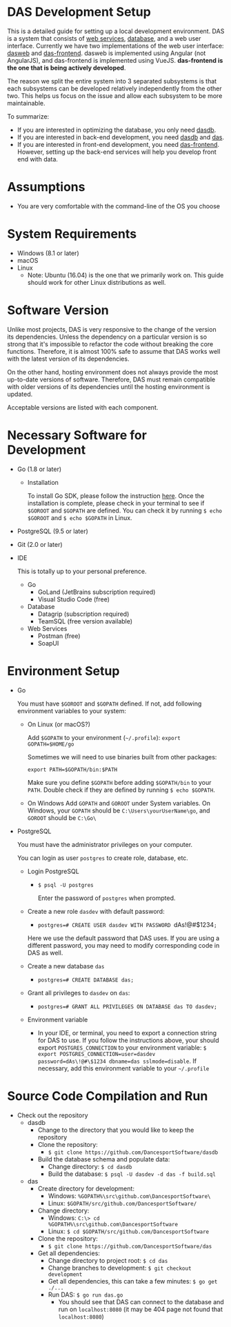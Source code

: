 # DAS Development Setup

This is a detailed guide for setting up a local development environment. DAS is a
system that consists of [web services](https://github.com/DancesportSoftware/das),
[database](https://github.com/DancesportSoftware/dasdb), and a web user interface.
Currently we have two implementations of the web user interface: 
[dasweb](https://github.com/DancesportSoftware/dasweb) and 
[das-frontend](https://github.com/DancesportSoftware/das-frontend). dasweb is 
implemented using Angular (not AngularJS), and das-frontend is implemented using
VueJS. __das-frontend is the one that is being actively developed__.

The reason we split the entire system into 3 separated subsystems is that each
subsystems can be developed relatively independently from the other two. This
helps us focus on the issue and allow each subsystem to be more maintainable.

To summarize:
- If you are interested in optimizing the database, you only need [dasdb](https://github.com/DancesportSoftware/dasdb).
- If you are interested in back-end development, you need [dasdb](https://github.com/DancesportSoftware/dasdb)
and [das](https://github.com/DancesportSoftware/das).
- If you are interested in front-end development, you need [das-frontend](https://github.com/DancesportSoftware/das-frontend).
However, setting up the back-end services will help you develop front end with data.


# Assumptions
* You are very comfortable with the command-line of the OS you choose

# System Requirements
* Windows (8.1 or later)
* macOS
* Linux
  * Note: Ubuntu (16.04) is the one that we primarily work on. This guide should work for other 
  Linux distributions as well.

# Software Version
Unlike most projects, DAS is very responsive to the change of the version its dependencies. Unless the dependency on a particular version is 
so strong that it's impossible to refactor the code without breaking the core functions. Therefore, it is almost 100% safe to assume that DAS works 
well with the latest version of its dependencies. 

On the other hand, hosting environment does not always provide the most up-to-date versions of software. Therefore, DAS must remain compatible with older versions of its dependencies until the hosting environment is updated.

Acceptable versions are listed with each component.

# Necessary Software for Development
* Go (1.8 or later)
  * Installation
      
      To install Go SDK, please follow the instruction [here](https://golang.org/doc/install).
      Once the installation is complete, please check in your terminal to see if `$GOROOT` and `$GOPATH` are defined. 
      You can check it by running `$ echo $GOROOT` and `$ echo $GOPATH` in Linux.
* PostgreSQL (9.5 or later)
* Git (2.0 or later)
* IDE

  This is totally up to your personal preference.
  * Go
    * GoLand (JetBrains subscription required)
    * Visual Studio Code (free)
  * Database
    * Datagrip (subscription required)
    * TeamSQL (free version available)
  * Web Services
    * Postman (free)
    * SoapUI

# Environment Setup
* Go

  You must have `$GOROOT` and `$GOPATH` defined. If not, add following environment variables to your system:
  * On Linux (or macOS?)

    Add `$GOPATH` to your environment (`~/.profile`):  `export GOPATH=$HOME/go`
  
    Sometimes we will need to use binaries built from other packages:
  
    `export PATH=$GOPATH/bin:$PATH`
  
    Make sure you define `$GOPATH` before adding `$GOPATH/bin` to your `PATH`. Double check
  if they are defined by running `$ echo $GOPATH`.

  * On Windows
    Add `GOPATH` and `GOROOT` under System variables. On Windows, your `GOPATH` should be
    `C:\Users\yourUserName\go`, and `GOROOT` should be `C:\Go\`

* PostgreSQL

  You must have the administrator privileges on your computer.

  You can login as user `postgres` to create role, database, etc.

  * Login PostgreSQL
    * `$ psql -U postgres`

      Enter the password of `postgres` when prompted.

  * Create a new role `dasdev` with default password:
    * `postgres=# CREATE USER dasdev WITH PASSWORD `dAs!@#$1234`;`

    Here we use the default password that DAS uses. If you are using a different
    password, you may need to modify corresponding code in DAS as well.
  * Create a new database `das`
    * `postgres=# CREATE DATABASE das;`
  * Grant all privileges to `dasdev` on `das`:
    * `postgres=# GRANT ALL PRIVILEGES ON DATABASE das TO dasdev;`
  * Environment variable
    * In your IDE, or terminal, you need to export a connection string for DAS to use.
    If you follow the instructions above, your should export `POSTGRES_CONNECTION` to
    your environment variable:
    `$ export POSTGRES_CONNECTION=user=dasdev password=dAs\!@#\$1234 dbname=das sslmode=disable`. 
    If necessary, add this environment variable to your `~/.profile`

# Source Code Compilation and Run
* Check out the repository
  * dasdb
    * Change to the directory that you would like to keep the repository
    * Clone the repository:
      * `$ git clone https://github.com/DancesportSoftware/dasdb`
    * Build the database schema and populate data:
      * Change directory: `$ cd dasdb`
      * Build the database: `$ psql -U dasdev -d das -f build.sql`
  * das
    * Create directory for development:
      * Windows: `%GOPATH%\src\github.com\DancesportSoftware\`
      * Linux: `$GOPATH/src/github.com/DancesportSoftware/`
    * Change directory:
      * Windows: `C:\> cd %GOPATH%\src\github.com\DancesportSoftware`
      * Linux: `$ cd $GOPATH/src/github.com/DancesportSoftware`
    * Clone the repository:
      * `$ git clone https://github.com/DancesportSoftware/das`
    * Get all dependencies:
      * Change directory to project root: `$ cd das`
      * Change branches to development: `$ git checkout development`
      * Get all dependencies, this can take a few minutes: `$ go get ./...`
      * Run DAS: `$ go run das.go`
        * You should see that DAS can connect to the database and run on
        `localhost:8080` (it may be 404 page not found that `localhost:8080`)